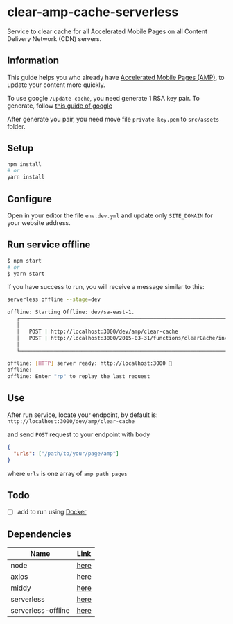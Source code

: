 # clear-amp-cache-serverless
Service to clear cache for all Accelerated Mobile Pages on all Content Delivery Network (CDN) servers.

## Information
This guide helps you who already have [Accelerated Mobile Pages (AMP)](https://amp.dev/about/how-amp-works/), to update your content more quickly.

To use google `/update-cache`, you need generate 1 RSA key pair. To generate, follow [this guide of google](https://developers.google.com/amp/cache/update-cache#rsa-keys)

After generate you pair, you need move file `private-key.pem` to `src/assets` folder. 

## Setup

```bash
npm install
# or
yarn install
```

## Configure
Open in your editor the file `env.dev.yml` and update only `SITE_DOMAIN` for your website address.

## Run service offline

```bash
$ npm start
# or
$ yarn start
```

if you have success to run, you will receive a message similar to this:
```bash
serverless offline --stage=dev

offline: Starting Offline: dev/sa-east-1.
   ┌─────────────────────────────────────────────────────────────────────────┐
   │                                                                         │
   │   POST | http://localhost:3000/dev/amp/clear-cache                      │
   │   POST | http://localhost:3000/2015-03-31/functions/clearCache/invocations   │
   │                                                                         │
   └─────────────────────────────────────────────────────────────────────────┘

offline: [HTTP] server ready: http://localhost:3000 🚀
offline:
offline: Enter "rp" to replay the last request
```

## Use
After run service, locate your endpoint, by default is: `http://localhost:3000/dev/amp/clear-cache`

and send `POST` request to your endpoint with body
```json
{
  "urls": ["/path/to/your/page/amp"]
}
```
where `urls` is one array of `amp path pages` 

## Todo
- [ ] add to run using [Docker](https://www.docker.com/)

## Dependencies
| Name  | Link  |
|---|---|
| node | [here](https://nodejs.org/en/) |
| axios | [here](https://www.npmjs.com/package/axios) |
| middy | [here](https://www.npmjs.com/package/middy) |
| serverless | [here](https://serverless.com/framework/docs/getting-started/) |
| serverless-offline  | [here](https://www.npmjs.com/package/serverless-offline) |